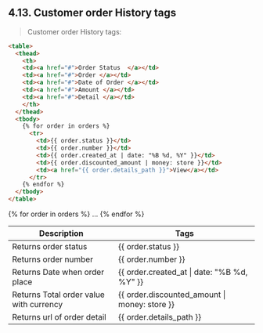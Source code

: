 ## 4.13. Customer order History tags

>  Customer order History tags:

```html
<table>
  <thead>
    <th>
    <td><a href="#">Order Status  </a></td>
    <td><a href="#">Order </a></td>
    <td><a href="#">Date of Order </a></td>
    <td><a href="#">Amount </a></td>
    <td><a href="#">Detail </a></td>
    </th>
  </thead>
  <tbody>
    {% for order in orders %}
      <tr>
        <td>{{ order.status }}</td>
        <td>{{ order.number }}</td>
        <td>{{ order.created_at | date: "%B %d, %Y" }}</td>
        <td>{{ order.discounted_amount | money: store }}</td>
        <td><a href="{{ order.details_path }}">View</a></td>
      </tr>
    {% endfor %}   
  </tbody>
</table>
```
{% for order in orders %} ... {% endfor %}
<table>
	<thead>
    <tr>
  		<th>Description</th>
  		<th>Tags</th>
    </tr>
	</thead>
	<tbody>
		<tr>
			<td>Returns order status</td>
			<td>{{ order.status }}</td>
		</tr>
		<tr>
			<td>Returns order number</td>
			<td>{{ order.number }}</td>
		</tr>
		<tr>
			<td>Returns Date when order place</td>
			<td>{{ order.created_at | date: "%B %d, %Y" }}</td>
		</tr>
		<tr>
			<td>Returns Total order value with currency</td>
			<td>{{ order.discounted_amount | money: store }}</td>
		</tr>
		<tr>
			<td>Returns url of order detail </td>
			<td>{{ order.details_path }}</td>
		</tr>
	</tbody>
</table>